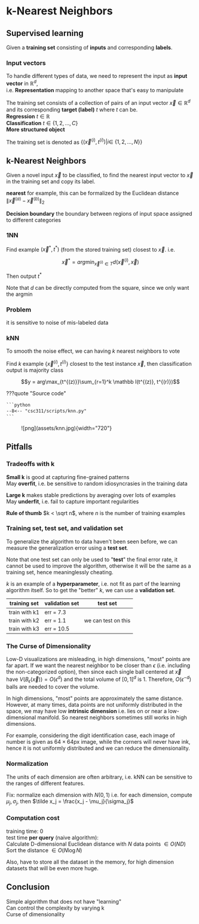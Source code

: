 # k-Nearest Neighbors

## Supervised learning
Given a __training set__ consisting of __inputs__ and corresponding __labels__. 

### Input vectors
To handle different types of data, we need to represent the input as __input vector__ in $\mathbb R^d$,  
i.e. __Representation__ mapping to another space that's easy to manipulate

The training set consists of a collection of pairs of an input vector $\vec x \in \mathbb R^d$ and its corresponding __target (label)__ $t$ where $t$ can be.  
__Regression__ $t\in\mathbb R$  
__Classification__ $t\in \{1,2,...,C\}$  
__More structured object__  

The training set is denoted as $\{(\vec x^{(i)}, t^{(i)})| i\in\ \{1,2,...,N\}\}$

## k-Nearest Neighbors
Given a novel input $\vec x$ to be classified, to find the nearest input vector to $\vec x$ in the training set and copy its label.  

__nearest__ for example, this can be formalized by the Euclidean distance $\|\vec x^{(a)} - \vec x^{(b)}\|_2$

__Decision boundary__ the boundary between regions of input space assigned to different categories

### 1NN
Find example $(\vec x^*, t^*)$ (from the stored training set) closest to $\vec x$. i.e. 

$$\vec x^* = arg\min_{\vec x^{(i)}\in T} d(\vec x^{(i)}, \vec x)$$

Then output $t^*$

Note that $d$ can be directly computed from the square, since we only want the argmin


### Problem
it is sensitive to noise of mis-labeled data

### kNN
To smooth the noise effect, we can having $k$ nearest neighbors to vote

Find $k$ example $\{\vec x^{(i)}, t^{(i)}\}$ closest to the test instance $\vec x$, then classification output is majority class 

$$y = arg\max_{t^{(z)}}\sum_{r=1}^k \mathbb I(t^{(z)}, t^{(r)})$$


???quote "Source code"

    ```python 
    --8<-- "csc311/scripts/knn.py"
    ```
    
<figure markdown>
  ![png](assets/knn.jpg){width="720"}
</figure> 

## Pitfalls

### Tradeoffs with k
__Small k__ is good at capturing fine-grained patterns  
May __overfit__, i.e. be sensitive to random idiosyncrasies in the training data

__Large k__ makes stable predictions by averaging over lots of examples  
May __underfit__, i.e. fail to capture important regularities

__Rule of thumb__ $k < \sqrt n$, where $n$ is the number of training examples

### Training set, test set, and validation set

To generalize the algorithm to data haven't been seen before, we can measure the generalization error using a __test set__. 

Note that one test set can only be used to "__test__" the final error rate, it cannot be used to improve the algorithm, otherwise it will be the same as a training set, hence meaninglessly cheating. 

$k$ is an example of a __hyperparameter__, i.e. not fit as part of the learning algorithm itself. So to get the "better" $k$, we can use a __validation set__.

|training set | validation set | test set |
| --- | --- | --- |
| train with k1 | err = 7.3| |
| train with k2 | err = 1.1| we can test on this|
| train with k3 | err = 10.5 | |

### The Curse of Dimensionality 
Low-D visualizations are misleading, in high dimensions, "most" points are far apart. If we want the nearest neighbor to be closer than $\epsilon$ (i.e. including the non-categorized option), then since each single ball centered at $\vec x$ have $V(B_\epsilon(\vec x)) = O(\epsilon^d)$ and the total volume of $[0,1]^d$ is 1. Therefore, $O(\epsilon^{-d})$ balls are needed to cover the volume. 

In high dimensions, "most" points are approximately the same distance. However, at many times, data points are not uniformly distributed in the space, we may have low __intrinsic dimension__ i.e. lies on or near a low-dimensional manifold. So nearest neighbors sometimes still works in high dimensions. 

For example, considering the digit identification case, each image of number is given as $64\times 64$px image, while the corners will never have ink, hence it is not uniformly distributed and we can reduce the dimensionality. 

### Normalization
The units of each dimension are often arbitrary, i.e. kNN can be sensitive to the ranges of different features. 

Fix: normalize each dimension with $N(0, 1)$ i.e. for each dimension, compute $\mu_j, \sigma_j$, then $\tilde x_j = \frac{x_j - \mu_j}{\sigma_j}$

### Computation cost
training time: 0  
test time __per query__ (naive algorithm):  
Calculate D-dimensional Euclidean distance with $N$ data points $\in O(ND)$   
Sort the distance $\in O(N\log N)$

Also, have to store all the dataset in the memory, for high dimension datasets that will be even more huge. 

## Conclusion
Simple algorithm that does not have "learning"  
Can control the complexity by varying k  
Curse of dimensionality
